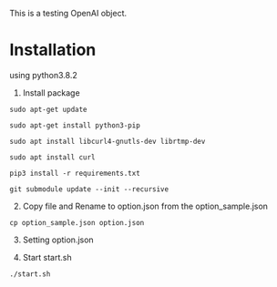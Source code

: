 This is a testing OpenAI object.
>
# Installation
>
using python3.8.2
>
1. Install package
>
`sudo apt-get update`
>
`sudo apt-get install python3-pip`
>
`sudo apt install libcurl4-gnutls-dev librtmp-dev`
>
`sudo apt install curl`
>
`pip3 install -r requirements.txt`
>
`git submodule update --init --recursive`
>
2. Copy file and Rename to option.json from the option_sample.json
>
`cp option_sample.json option.json`
>
3. Setting option.json
>
4. Start start.sh
>
`./start.sh`
